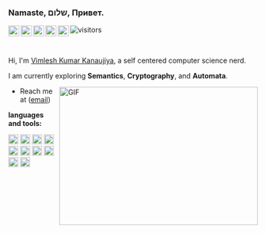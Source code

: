 ### Namaste, שלום, Привет.
<a href="https://www.facebook.com/boffin.kanaujiya/">
  <img align="left" alt="Vimlesh's Facebook" width="22px" src="https://upload.wikimedia.org/wikipedia/commons/b/b8/2021_Facebook_icon.svg" />
</a>
<a href="https://www.instagram.com/boffin_kanaujiya/">
  <img align="left" alt="Vimlesh's Instagram" width="22px" src="https://upload.wikimedia.org/wikipedia/commons/9/95/Instagram_logo_2022.svg" />
</a>
<a href="https://discord.gg/jpu9cR4X">
  <img align="left" alt="Vimlesh's Discord" width="22px" src="https://upload.wikimedia.org/wikipedia/commons/4/4b/Discord-logo-blurple.png" />
</a>
<a href="https://twitter.com/kanaujiya369">
  <img align="left" alt="Vimlesh Kumar Kanaujiya | Twitter" width="22px" src="https://upload.wikimedia.org/wikipedia/commons/4/4f/Twitter-logo.svg" />
</a>
<a href="https://www.linkedin.com/in/kanaujiyavimleshkumar/">
  <img align="left" alt="Vimlesh's LinkedIn" width="22px" src="https://upload.wikimedia.org/wikipedia/commons/c/ca/LinkedIn_logo_initials.png" />
</a>

![visitors](https://visitor-badge.glitch.me/badge?page_id=vimleshkumarkanaujiya)

<br />

Hi, I'm [Vimlesh Kumar Kanaujiya](https://vimleshkumarkanaujiya.github.io/vimleshkumarkanaujiya/), a self centered computer science nerd.

I am currently exploring <b>Semantics</b>, <b>Cryptography</b>, and <b>Automata</b>.


  <img align="right" alt="GIF" src="https://upload.wikimedia.org/wikipedia/commons/9/97/Accettore.png" width="401" height="279" />
  
- Reach me at ([email](mailto:kanaujiyavimlesh6@gmail.com))


**languages and tools:**  

<span><img height="20" src="https://upload.wikimedia.org/wikipedia/commons/1/18/ISO_C%2B%2B_Logo.svg"></span>
<span><img height="20" src="https://upload.wikimedia.org/wikipedia/commons/9/99/Unofficial_JavaScript_logo_2.svg"></span>
<span><img height="20" src="https://upload.wikimedia.org/wikipedia/commons/a/a7/React-icon.svg"></span>
<span><img height="20" src="https://upload.wikimedia.org/wikipedia/commons/c/c3/Python-logo-notext.svg"></span>
<span><img height="20" src="https://upload.wikimedia.org/wikipedia/commons/6/61/HTML5_logo_and_wordmark.svg"></span>
<span><img height="20" src="https://upload.wikimedia.org/wikipedia/commons/2/2d/Extensible_Markup_Language_%28XML%29_logo.svg"></span>
<span><img height="20" src="https://upload.wikimedia.org/wikipedia/commons/1/17/GraphQL_Logo.svg"></span>
<span><img height="20" src="https://upload.wikimedia.org/wikipedia/commons/9/93/Amazon_Web_Services_Logo.svg"></span>
<span><img height="20" src="https://upload.wikimedia.org/wikipedia/commons/9/9a/Visual_Studio_Code_1.35_icon.svg"></span>
<span><img height="20" src="https://upload.wikimedia.org/wikipedia/commons/d/d5/Rust_programming_language_black_logo.svg"></span>
